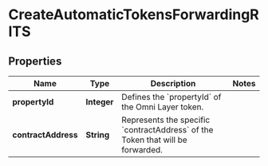 

# CreateAutomaticTokensForwardingRITS


## Properties

| Name | Type | Description | Notes |
|------------ | ------------- | ------------- | -------------|
|**propertyId** | **Integer** | Defines the &#x60;propertyId&#x60; of the Omni Layer token. |  |
|**contractAddress** | **String** | Represents the specific &#x60;contractAddress&#x60; of the Token that will be forwarded. |  |



